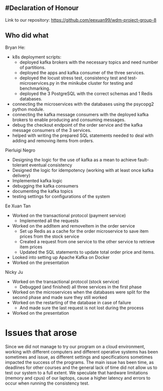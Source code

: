 #Declaration of Honour
---
Link to our repository: https://github.com/eexuan99/wdm-project-group-8

## Who did what 

Bryan He:
- k8s deployment scripts:
    - deployed kafka brokers with the necessary topics and need number of partitions.
    - deployed the apps and kafka consumer of the three services.
    - deployed the locust stress test, consistency test and test-microservices.py in the minikube cluster for testing and benchmarking.
    - deployed the 3 PostgreSQL with the correct schemas and 1 Redis databases. 
- connecting the microservices with the databases using the psycopg2 python module.
- connecting the kafka message consumers with the deployed kafka brokers to enable producing and consuming messages.
- debug the checkout endpoint of the order service and the kafka message consumers of the 3 services.
- helped with writing the prepared SQL statements needed to deal with adding and removing items from orders.

Pierluigi Negro
- Designing the logic for the use of kafka as a mean to achieve fault-tolerant eventual consistency
- Designed the logic for idempotency (working with at least once kafka delivery)
- Implemented kafka logic
- debugging the kafka consumers
- documenting the kafka topics
- testing settings for configurations of the system

Ee Xuan Tan
- Worked on the transactional protocol (payment service)
    - Implemented all the requests
- Worked on the addItem and removeItem in the order service 
    - Set up Redis as a cache for the order microservice to save item prices from the stock service
    - Created a request from one service to the other service to retrieve item prices
    - Updated the SQL statements to update total order price and items.
- Looked into setting up Apache Kafka on Docker
- Worked on the presentation

Nicky Ju
- Worked on the transactional protocol (stock service)
    - Debugged (and finished) all three services in the first phase
- Worked on the microservices when the databases were split for the second phase and made sure they still worked
- Worked on the restarting of the database in case of failure
    - And made sure the last request is not lost during the process
- Worked on the presentation

# Issues that arose

Since we did not manage to try our program on a cloud environment, working with different computers and different operative systems has been sometimes and issue, as different settings and specifications sometimes impacted the success of the programs. The main issue has been time, as deadlines for other courses and the general lack of time did not allow us to test our system to a full extent.
We speculate that hardware limitations (memory and cpus) of our laptops, cause a higher latency and errors to occur when running the consistency test. 
